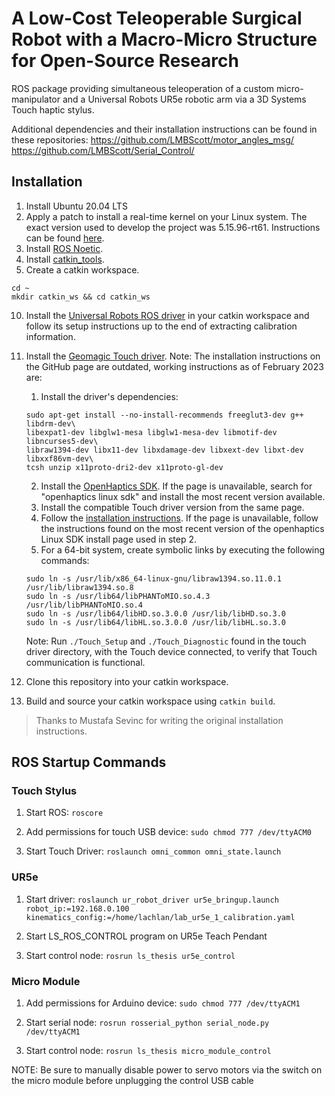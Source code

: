 # A Low-Cost Teleoperable Surgical Robot with a Macro-Micro Structure for Open-Source Research
ROS package providing simultaneous teleoperation of a custom micro-manipulator and a Universal Robots UR5e robotic arm via a 3D Systems Touch haptic stylus.

Additional dependencies and their installation instructions can be found in these repositories:
https://github.com/LMBScott/motor_angles_msg/
https://github.com/LMBScott/Serial_Control/

## Installation

1. Install Ubuntu 20.04 LTS
4. Apply a patch to install a real-time kernel on your Linux system. The exact version used to develop the project was 5.15.96-rt61. Instructions can be found [here](https://github.com/UniversalRobots/Universal_Robots_ROS_Driver/blob/master/ur_robot_driver/doc/real_time.md).
5. Install [ROS Noetic](http://wiki.ros.org/noetic/Installation/Ubuntu).
6. Install [catkin_tools](https://catkin-tools.readthedocs.io/en/latest/installing.html).
7. Create a catkin workspace.
```
cd ~
mkdir catkin_ws && cd catkin_ws
```
10. Install the [Universal Robots ROS driver](https://github.com/UniversalRobots/Universal_Robots_ROS_Driver) in your catkin workspace and follow its setup instructions up to the end of extracting calibration information.
11. Install the [Geomagic Touch driver](https://github.com/bharatm11/Geomagic_Touch_ROS_Drivers/tree/hydro-devel). Note: The installation instructions on the GitHub page are outdated, working instructions as of February 2023 are:
    1. Install the driver's dependencies:
    ```
    sudo apt-get install --no-install-recommends freeglut3-dev g++ libdrm-dev\
    libexpat1-dev libglw1-mesa libglw1-mesa-dev libmotif-dev libncurses5-dev\
    libraw1394-dev libx11-dev libxdamage-dev libxext-dev libxt-dev libxxf86vm-dev\
    tcsh unzip x11proto-dri2-dev x11proto-gl-dev
    ```
    2. Install the [OpenHaptics SDK](https://support.3dsystems.com/s/article/OpenHaptics-for-Linux-Developer-Edition-v34?language=en_US). If the page is unavailable, search for "openhaptics linux sdk" and install the most recent version available.
    3. Install the compatible Touch driver version from the same page.
    4. Follow the [installation instructions](https://s3.amazonaws.com/dl.3dsystems.com/binaries/Sensable/Linux/Installation+Instructions_2022.pdf). If the page is unavailable, follow the instructions found on the most recent version of the openhaptics Linux SDK install page used in step 2.
    5. For a 64-bit system, create symbolic links by executing the following commands:
    ```
    sudo ln -s /usr/lib/x86_64-linux-gnu/libraw1394.so.11.0.1 /usr/lib/libraw1394.so.8
    sudo ln -s /usr/lib64/libPHANToMIO.so.4.3 /usr/lib/libPHANToMIO.so.4
    sudo ln -s /usr/lib64/libHD.so.3.0.0 /usr/lib/libHD.so.3.0
    sudo ln -s /usr/lib64/libHL.so.3.0.0 /usr/lib/libHL.so.3.0 
    ```
    Note: Run `./Touch_Setup` and `./Touch_Diagnostic` found in the touch driver directory, with the Touch device connected, to verify that Touch communication is functional.

12. Clone this repository into your catkin workspace.
13. Build and source your catkin workspace using `catkin build`.

> Thanks to Mustafa Sevinc for writing the original installation instructions.

## ROS Startup Commands
### Touch Stylus
1. Start ROS: `roscore`

2. Add permissions for touch USB device: `sudo chmod 777 /dev/ttyACM0`

3. Start Touch Driver: `roslaunch omni_common omni_state.launch`

### UR5e
1. Start driver: `roslaunch ur_robot_driver ur5e_bringup.launch robot_ip:=192.168.0.100  kinematics_config:=/home/lachlan/lab_ur5e_1_calibration.yaml`

2. Start LS_ROS_CONTROL program on UR5e Teach Pendant

3. Start control node: `rosrun ls_thesis ur5e_control`

### Micro Module
1. Add permissions for Arduino device: `sudo chmod 777 /dev/ttyACM1`

2. Start serial node: `rosrun rosserial_python serial_node.py /dev/ttyACM1`

3. Start control node: `rosrun ls_thesis micro_module_control`

NOTE: Be sure to manually disable power to servo motors via the switch on the micro module before unplugging the control USB cable
